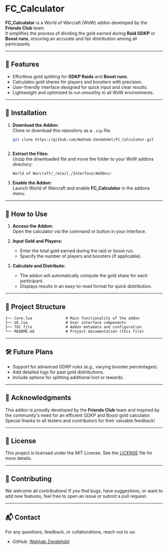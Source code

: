 # FC_Calculator  

**FC_Calculator** is a World of Warcraft (WoW) addon developed by the **Friends Club** team.  
It simplifies the process of dividing the gold earned during **Raid GDKP** or **Boost runs**, ensuring an accurate and fair distribution among all participants.  

---

## 🌟 Features  
- Effortless gold splitting for **GDKP Raids** and **Boost runs**.  
- Calculates gold shares for players and boosters with precision.  
- User-friendly interface designed for quick input and clear results.  
- Lightweight and optimized to run smoothly in all WoW environments.  

---

## 🚀 Installation  

1. **Download the Addon:**  
   Clone or download this repository as a `.zip` file.  
   ```bash
   git clone https://github.com/Wahhab-Zendehdel/FC_Calculator.git
     

2. **Extract the Files:**  
   Unzip the downloaded file and move the folder to your WoW addons directory:  
   ```plaintext
   World of Warcraft/_retail_/Interface/AddOns/
   ```  

3. **Enable the Addon:**  
   Launch World of Warcraft and enable **FC_Calculator** in the addons menu.  

---

## 📖 How to Use  

1. **Access the Addon:**  
   Open the calculator via the command or button in your interface.  

2. **Input Gold and Players:**  
   - Enter the total gold earned during the raid or boost run.  
   - Specify the number of players and boosters (if applicable).  

3. **Calculate and Distribute:**  
   - The addon will automatically compute the gold share for each participant.  
   - Displays results in an easy-to-read format for quick distribution.  

---

## 📂 Project Structure  

```plaintext
├── Core.lua               # Main functionality of the addon  
├── UI.lua                 # User interface components  
├── TOC file               # Addon metadata and configuration  
└── README.md              # Project documentation (this file)  
```  

---

## 🛠️ Future Plans  
- Support for advanced GDKP rules (e.g., varying booster percentages).  
- Add detailed logs for past gold distributions.  
- Include options for splitting additional loot or rewards.  

---

## 🙌 Acknowledgments  

This addon is proudly developed by the **Friends Club** team and inspired by the community's need for an efficient GDKP and Boost gold calculator.  
Special thanks to all testers and contributors for their valuable feedback!  

---

## 📜 License  

This project is licensed under the MIT License. See the [LICENSE](LICENSE) file for more details.  

---

## 🤝 Contributing  

We welcome all contributions! If you find bugs, have suggestions, or want to add new features, feel free to open an issue or submit a pull request.  

---

## 📬 Contact  

For any questions, feedback, or collaborations, reach out to us:  
- GitHub: [Wahhab Zendehdel](https://github.com/Wahhab-Zendehdel) 
